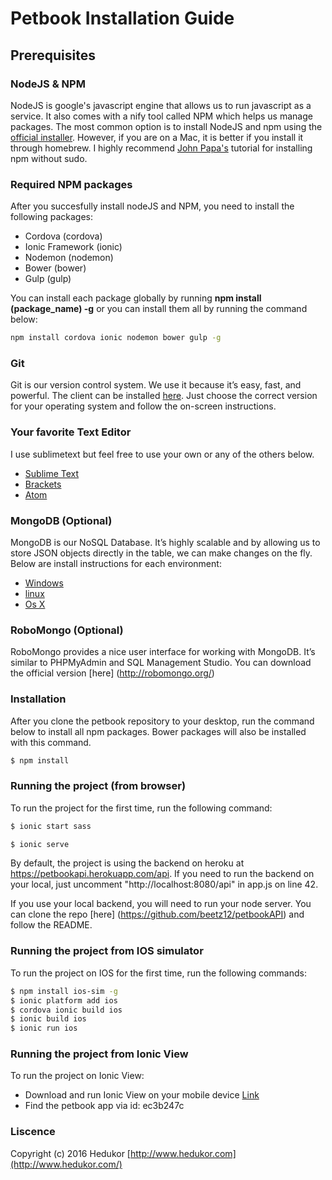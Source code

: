 # Petbook Installation Guide

## Prerequisites

### NodeJS & NPM
NodeJS is google's javascript engine that allows us to run javascript as a service.  It also comes with a nify tool called NPM which helps us manage packages. The most common option is to install NodeJS and npm using the [official installer](https://nodejs.org/download/). However, if you are on a Mac, it is better if you install it through homebrew. I highly recommend [John Papa's](http://www.johnpapa.net/how-to-use-npm-global-without-sudo-on-osx/) tutorial for installing npm without sudo.  

### Required NPM packages
After you succesfully install nodeJS and NPM, you need to install the following packages: 
* Cordova (cordova)
* Ionic Framework (ionic)
* Nodemon (nodemon)
* Bower (bower)
* Gulp (gulp)

You can install each package globally by running **npm install (package_name) -g** or you can install them all by running the command below:
```sh
npm install cordova ionic nodemon bower gulp -g 
```

### Git
Git is our version control system. We use it because it’s easy, fast, and powerful. The client can be installed [here](https://git-scm.com/downloads). Just choose the correct version for your operating system and follow the on-screen instructions. 

### Your favorite Text Editor
I use sublimetext but feel free to use your own or any of the others below.
  -  [Sublime Text](http://www.sublimetext.com/) 
  - [Brackets](http://brackets.io/)
  - [Atom](https://atom.io/)

### MongoDB (Optional)
MongoDB is our NoSQL Database. It’s highly scalable and by allowing us to store JSON objects directly in the table, we can make changes on the fly. Below are install instructions for each environment: 

  -   [Windows](http://docs.mongodb.org/manual/tutorial/install-mongodb-on-windows/)
  -   [linux](http://docs.mongodb.org/manual/tutorial/install-mongodb-on-linux/?_ga=1.267487758.1025625016.1426642002)
  -   [Os X](http://docs.mongodb.org/manual/tutorial/install-mongodb-on-os-x/?_ga=1.267487758.1025625016.1426642002)

### RoboMongo (Optional)
RoboMongo provides a nice user interface for working with MongoDB. It’s similar to PHPMyAdmin and SQL Management Studio. You can download the official version [here] (http://robomongo.org/) 

### Installation

After you clone the petbook repository to your desktop, run the command below to install all npm packages. Bower packages will also be installed with this command.
```sh
$ npm install
```

### Running the project (from browser) 
To run the project for the first time, run the following command: 
```sh
$ ionic start sass

$ ionic serve
```

By default, the project is using the backend on heroku at https://petbookapi.herokuapp.com/api. If you need to run the backend on your local, just uncomment "http://localhost:8080/api" in app.js on line 42. 

If you use your local backend, you will need to run your node server. You can clone the repo [here] (https://github.com/beetz12/petbookAPI) and follow the README.

### Running the project from IOS simulator 
To run the project on IOS for the first time, run the following commands: 
```sh
$ npm install ios-sim -g
$ ionic platform add ios
$ cordova ionic build ios
$ ionic build ios
$ ionic run ios
```

### Running the project from Ionic View
To run the project on Ionic View: 
* Download and run Ionic View on your mobile device [Link](http://view.ionic.io/)
* Find the petbook app via id: ec3b247c 

### Liscence
Copyright (c) 2016 Hedukor [http://www.hedukor.com](http://www.hedukor.com/)
